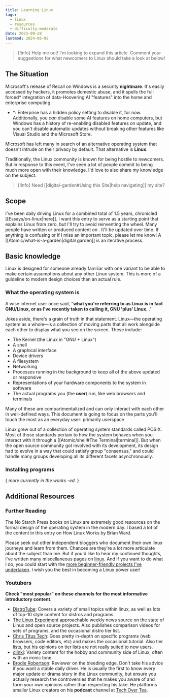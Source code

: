 ```yaml
---
title: Learning Linux
tags:
  - linux
  - resources
  - difficulty-moderate
date: 2023-09-28
lastmod: 2024-06-08
---
```

> [!info] Help me out!
> I'm looking to expand this article. Comment your suggestions for what newcomers to Linux should take a look at below!

## The Situation
Microsoft's release of Recall on Windows is a security **nightmare**. It's easily accessed by hackers, it promotes domestic abuse, and it spells the full forced\* integration of data-Hoovering AI "features" into the home and enterprise  computing.
- \*: Enterprise has a hidden policy setting to disable it, for now. Additionally, you *can* disable some AI features on home computers, but Windows has a history of re-enabling disabled features on update, and you can't disable automatic updates without breaking other features like Visual Studio and the Microsoft Store.


Microsoft has left many in search of an alternative operating system that doesn't intrude on their privacy by default. That alternative is **Linux**. 

Traditionally, the Linux community is known for being hostile to newcomers. But in response to this event, I've seen a lot of people commit to being much more open with their knowledge. I'd love to also share my knowledge on the subject. 

> [!info] Need [[digital-garden#Using this Site|help navigating]] my site?

## Scope
I've been daily driving Linux for a combined total of 1.5 years, chronicled [[Essays/on-linux|here]]. I want this entry to serve as a starting point that explains Linux from zero, but I'll try to avoid reinventing the wheel. Many people have written or produced content on . It'll be updated over time. If anything is confusing or if I miss an important topic, please let me know! A [[Atomic/what-is-a-garden|digital garden]] is an iterative process.
## Basic knowledge
Linux is designed for someone already familiar with one variant to be able to make certain assumptions about any other Linux system. This is more of a guideline to modern design choices than an actual rule. 
### What the operating system is
A wise internet user once said, "**what you're referring to as Linux is in fact GNU/Linux, or as I've recently taken to calling it, GNU 'plus' Linux**..."

Jokes aside, there's a grain of truth in that statement. Linux—the operating system as a whole—is a collection of moving parts that all work alongside each other to display what you see on the screen. These include:
- The Kernel (the Linux in "GNU + Linux")
- A shell
- A graphical interface
- Device drivers
- A filesystem
- Networking
- Processes running in the background to keep all of the above updated or responsive
- Representations of your hardware components to the system in software
- The actual programs you (the **user**) run, like web browsers and terminals

Many of these are compartmentalized and can only interact with each other in well-defined ways. This document is going to focus on the parts you'll touch the most as an everyday user: primarily userspace 

Linux grew out of a collection of operating system standards called POSIX. Most of those standards pertain to how the system behaves when you interact with it through a [[Atomic/shell#The Terminal|terminal]]. But when the open source community got involved with its development, its design had to evolve in a way that could satisfy group "consensus," and could handle many groups developing all its different facets asynchronously.

### Installing programs


{ *more currently in the works -ed.* }

## Additional Resources
### Further Reading
The No Starch Press books on Linux are extremely good resources on the formal design of the operating system in the modern day. I based a lot of the content in this entry on How Linux Works by Brian Ward.

Please seek out other independent bloggers who document their own linux journeys and learn from them. Chances are they're a lot more articulate about the subject than me. But if you'd like to hear my continued thoughts, I've written many miscellaneous pages on [linux](/tags/linux). And if you want to do what I do, you could start with the [more beginner-friendly projects I've undertaken](/tags/difficulty-easy). I wish you the best in becoming a Linux power user!
### Youtubers
**Check "most popular" on these channels for the most informative introductory content.**

-  [DistroTube](https://www.youtube.com/@DistroTube/videos): Covers a variety of small topics within linux, as well as lots of top-10 style content for distros and programs.
-  [The Linux Experiment](https://www.youtube.com/@TheLinuxEXP/videos) approachable weekly news source on the state of Linux and open source projects. Also publishes comparison videos for sets of programs, and the occasional distro tier list.
- [Chris Titus Tech](https://www.youtube.com/@ChrisTitusTech/): Goes pretty in-depth on specific programs (web browsers, code editors, etc) and makes the occasional tutorial. Also tier lists, but his opinions on tier lists are not really suited to new users.
- [diinki](https://youtube.com/@diinkikot): Variety content for the hobby and community side of Linux, often with an ironic tone. 
- [Brodie Robertson](https://www.youtube.com/@BrodieRobertson): Reviewer on the bleeding edge. Don't take his advice if you want a stable daily driver.  He is usually the first to know every major update or drama story in the Linux community, but ensure you actually research  the controversies that he makes you aware of and form your own opinions rather than respecting his take. He platforms smaller Linux creators on his **podcast** channel at [Tech Over Tea](https://www.youtube.com/@TechOverTea).